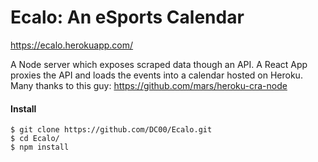 # Ecalo: An eSports Calendar

https://ecalo.herokuapp.com/

A Node server which exposes scraped data though an API. A React App proxies the API and loads the events into a calendar hosted on Heroku. Many thanks to this guy: https://github.com/mars/heroku-cra-node

#### Install
```
$ git clone https://github.com/DC00/Ecalo.git
$ cd Ecalo/
$ npm install
```

